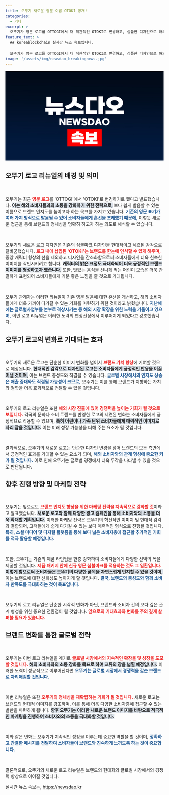 ```yaml
---
title: 오뚜기 새로운 영문 이름 OTOKI 공개!
categories:
  - 기타
excerpt: >
  오뚜기가 영문 로고를 OTTOGI에서 더 직관적인 OTOKI로 변경하고, 심플한 디자인으로 해외 소비자와의 소통을 강화합니다. 현대적 감각이 돋보이는 새로운 심볼마크는 글로벌 시장에서 브랜드 인지도를 높일 전략으로 주목받고 있습니다.
feature_text: >
  ## koreablockchain 실시간 뉴스 속보입니다.

  오뚜기가 영문 로고를 OTTOGI에서 더 직관적인 OTOKI로 변경하고, 심플한 디자인으로 해외 소비자와의 소통을 강화합니다. 현대적 감각이 돋보이는 새로운 심볼마크는 글로벌 시장에서 브랜드 인지도를 높일 전략으로 주목받고 있습니다.
image: '/assets/img/newsdao_breakingnews.jpg'
---
```


<p><img src="/assets/img/newsdao_breakingnews.jpg" alt="koreablockchain 속보" /></p>

<h2 data-ke-size="size26">오뚜기 로고 리뉴얼의 배경 및 의미</h2>

<p data-ke-size="size16">&nbsp;</p> 

<p>오뚜기는 최근 <b><span style="color: #ee2323;">영문 로고</span></b>를 'OTTOGI'에서 'OTOKI'로 변경하기로 했다고 발표했습니다. <b><span style="background-color: #21538527;">이는 해외 소비자들과의 소통을 강화하기 위한 전략으로,</span></b> 보다 쉽게 발음할 수 있는 이름으로 브랜드 인지도를 높이고자 하는 목표를 가지고 있습니다. <b><span style="color: #1a5490;">기존의 영문 표기가 여러 가지 방식으로 발음될 수 있어 소비자들에게 혼선을 초래했기 때문에,</span></b> 이렇듯 새로운 접근을 통해 브랜드의 정체성을 명확히 하고자 하는 의도로 해석할 수 있습니다. </p>

<p data-ke-size="size16">&nbsp;</p> 

<p>오뚜기의 새로운 로고 디자인은 기존의 심볼마크 디자인을 현대적이고 세련된 감각으로 탈바꿈했습니다. <b><span style="color: #ee2323;">로고 내에 삽입된 'OTOKI'는 브랜드를 한눈에 인식할 수 있게 해주며,</span></b> 중앙 캐릭터 형상의 선을 제외하고 디자인을 간소화함으로써 소비자들에게 더욱 친숙한 이미지를 각인시키려고 합니다. <b><span style="background-color: #21538527;">캐릭터의 밝은 표정도 극대화되어 더욱 긍정적인 브랜드 이미지를 형성하고자 했습니다.</span></b> 또한, 맛있는 음식을 신나게 먹는 어린이 모습은 더욱 간결하게 표현되어 소비자들에게 기분 좋은 느낌을 줄 것으로 기대됩니다. </p>

<p data-ke-size="size16">&nbsp;</p> 

<p>오뚜기 관계자는 이러한 리뉴얼이 기존 영문 발음에 대한 혼선을 개선하고, 해외 소비자들에게 더욱 가까이 다가갈 수 있는 기회를 마련하기 위한 것이라고 밝혔습니다. <b><span style="color: #1a5490;">지난해에는 글로벌사업부를 본부로 격상시키는 등 해외 시장 확장을 위한 노력을 기울이고 있으며,</span></b> 이번 로고 리뉴얼은 이러한 노력의 연장선상에서 이루어지게 되었다고 강조했습니다. </p>

<h2 data-ke-size="size26">오뚜기 로고의 변화로 기대되는 효과</h2>

<p data-ke-size="size16">&nbsp;</p> 

<p>오뚜기의 새로운 로고는 단순한 이미지 변화를 넘어서 <b><span style="color: #ee2323;">브랜드 가치 향상</span></b>에 기여할 것으로 예상됩니다. <b><span style="background-color: #21538527;">현대적인 감각으로 디자인된 로고는 소비자들에게 긍정적인 반응을 이끌어낼 것이며,</span></b> 이는 브랜드 충성도와 직결될 수 있습니다. <b><span style="color: #1a5490;">글로벌 시장에서의 인지도 상승은 매출 증대와도 직결될 가능성이 크므로,</span></b> 오뚜기는 이를 통해 브랜드가 지향하는 가치와 철학을 더욱 효과적으로 전달할 수 있을 것입니다. </p>

<p data-ke-size="size16">&nbsp;</p> 

<p>오뚜기의 로고 리뉴얼은 또한 <b><span style="color: #ee2323;">해외 시장 진출에 있어 경쟁력을 높이는 기회가 될 것으로 보입니다.</span></b> 각국의 문화나 소비 트렌드를 반영한 로고의 세련된 변화는 소비자들에게 긍정적으로 작용할 수 있으며, <b><span style="background-color: #21538527;">특히 어린이나 가족 단위 소비자들에게 매력적인 이미지로 자리 잡을 것입니다.</span></b> 이는 미래 성장 가능성을 더해 주는 요소가 될 것입니다. </p>

<p data-ke-size="size16">&nbsp;</p> 

<p>결과적으로, 오뚜기의 새로운 로고는 단순한 디자인 변경을 넘어 브랜드의 모든 측면에서 긍정적인 효과를 기대할 수 있는 요소가 되며, <b><span style="color: #1a5490;">해외 소비자와의 관계 형성에 중요한 키가 될 것입니다.</span></b> 이로 인해 오뚜기는 글로벌 경쟁에서 더욱 두각을 나타낼 수 있을 것으로 판단됩니다. </p>

<h2 data-ke-size="size26">향후 진행 방향 및 마케팅 전략</h2>

<p data-ke-size="size16">&nbsp;</p> 

<p>오뚜기는 앞으로도 <b><span style="color: #ee2323;">브랜드 인지도 향상을 위한 마케팅 전략을 지속적으로 강화할 것</span></b>이라고 발표했습니다. <b><span style="background-color: #21538527;">새로운 로고와 함께 다양한 광고 캠페인을 통해 소비자와의 소통을 더욱 확대할 계획입니다.</span></b> 이러한 마케팅 전략은 오뚜기의 혁신적인 이미지 및 현대적 감각과 결합되어, 고객들에게 쉽게 다가갈 수 있는 보다 매력적인 형식으로 진행될 것입니다. <b><span style="color: #1a5490;">특히, 소셜 미디어 및 디지털 플랫폼을 통해 보다 넓은 소비자층에 접근할 추가적인 기회를 적극 활용할 예정입니다.</span></b> </p>

<p data-ke-size="size16">&nbsp;</p> 

<p>또한, 오뚜기는 기존의 제품 라인업을 한층 강화하여 소비자들에게 다양한 선택의 폭을 제공할 것입니다. <b><span style="color: #ee2323;">제품 패키지 안에 신규 영문 심볼마크를 적용하는 것도 그 일환입니다.</span></b> <b><span style="background-color: #21538527;">이렇게 함으로써 소비자들은 오뚜기의 다양한 품목을 자연스럽게 인지할 수 있을 것이며,</span></b> 이는 브랜드에 대한 신뢰성도 높아지게 할 것입니다. <b><span style="color: #1a5490;">결국, 브랜드의 충성도와 함께 소비자 만족도를 극대화하는 것이 목표입니다.</span></b> </p>

<p data-ke-size="size16">&nbsp;</p> 

<p>오뚜기의 로고 리뉴얼은 단순한 시각적 변화가 아닌, 브랜드와 소비자 간의 보다 깊은 관계 형성을 위한 중요한 전환점이 될 것입니다. <b><span style="color: #ee2323;">앞으로의 기대효과와 변화를 주의 깊게 살펴볼 필요가 있습니다.</span></b> </p>

<h2 data-ke-size="size26">브랜드 변화를 통한 글로벌 전략</h2>

<p data-ke-size="size16">&nbsp;</p> 

<p>오뚜기는 이번 로고 리뉴얼을 계기로 <b><span style="color: #ee2323;">글로벌 시장에서의 지속적인 확장을 및 성장을 도모할 것입니다.</span></b> <b><span style="background-color: #21538527;">해외 소비자와의 소통 강화를 목표로 하여 교류의 장을 넓힐 예정입니다.</span></b> 이러한 노력이 성공적으로 이루어진다면 <b><span style="color: #1a5490;">오뚜기는 글로벌 시장에서 경쟁력을 갖춘 브랜드로 자리매김할 것입니다.</span></b> </p>

<p data-ke-size="size16">&nbsp;</p> 

<p>이번 리뉴얼은 또한 <b><span style="color: #ee2323;">오뚜기의 정체성을 재확립하는 기회가 될 것입니다.</span></b> 새로운 로고는 브랜드의 현대적 이미지를 강조하며, 이를 통해 더욱 다양한 소비자층에 접근할 수 있는 발판을 마련하게 됩니다. <b><span style="background-color: #21538527;">향후 오뚜기는 이러한 새로운 브랜드 이미지를 바탕으로 적극적인 마케팅을 진행하여 소비자와의 소통을 극대화할 것입니다.</span></b> </p>

<p data-ke-size="size16">&nbsp;</p> 

<p>이와 같은 변화는 오뚜기가 지속적인 성장을 이루는데 중요한 역할을 할 것이며, <b><span style="color: #1a5490;">정확하고 간결한 메시지를 전달하여 소비자들이 브랜드와 친숙하게 느끼도록 하는 것이 중요합니다.</span></b> </p>

<p data-ke-size="size16">&nbsp;</p> 

<p>결론적으로, 오뚜기의 새로운 로고 리뉴얼은 브랜드의 현대화와 글로벌 시장에서의 경쟁력 향상으로 이어질 것입니다. </p>
실시간 뉴스 속보는, <a href="https://newsdao.kr" rel="dofollow">https://newsdao.kr</a>


